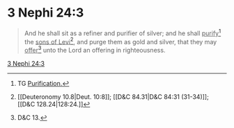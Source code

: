 # 3 Nephi 24:3

> And he shall sit as a refiner and purifier of silver; and he shall <u>purify</u>[^a] the <u>sons of Levi</u>[^b], and purge them as gold and silver, that they may <u>offer</u>[^c] unto the Lord an offering in righteousness.

[3 Nephi 24:3](https://www.churchofjesuschrist.org/study/scriptures/bofm/3-ne/24?lang=eng&id=p3#p3)


[^a]: TG [Purification.](https://www.churchofjesuschrist.org/study/scriptures/tg/purification?lang=eng)
[^b]: [[Deuteronomy 10.8|Deut. 10:8]]; [[D&C 84.31|D&C 84:31 (31-34)]]; [[D&C 128.24|128:24.]]
[^c]: D&C 13.
